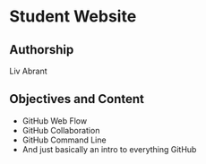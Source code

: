 # Student Website

## Authorship

Liv Abrant

## Objectives and Content
* GitHub Web Flow
* GitHub Collaboration
* GitHub Command Line
* And just basically an intro to everything GitHub
